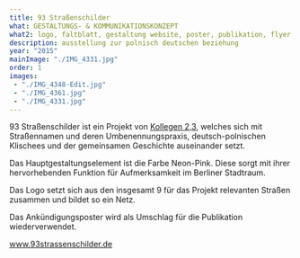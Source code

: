 ```yaml
---
title: 93 Straßenschilder
what: GESTALTUNGS- & KOMMUNIKATIONSKONZEPT
what2: logo, faltblatt, gestaltung website, poster, publikation, flyer
description: ausstellung zur polnisch deutschen beziehung
year: "2015"
mainImage: "./IMG_4331.jpg"
order: 1
images:
 - "./IMG_4348-Edit.jpg"
 - "./IMG_4361.jpg"
 - "./IMG_4331.jpg"
---
```


93 Straßenschilder ist ein Projekt von [Kollegen 2,3](http://kollegenzweikommadrei.de), welches sich mit Straßennamen und deren Umbenennungspraxis, deutsch-polnischen Klischees und der gemeinsamen Geschichte auseinander setzt.

Das Hauptgestaltungselement ist die Farbe Neon-Pink. Diese sorgt mit ihrer hervorhebenden Funktion für Aufmerksamkeit im Berliner Stadtraum.

Das Logo setzt sich aus den insgesamt 9 für das Projekt relevanten Straßen zusammen und bildet so ein Netz.

Das Ankündigungsposter wird als Umschlag für die Publikation wiederverwendet.

www.93strassenschilder.de
